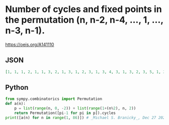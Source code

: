 # Number of cycles and fixed points in the permutation \(n, n\-2, n\-4, \.\.\., 1, \.\.\., n\-3, n\-1\)\.
https://oeis.org/A141110
## JSON
```JSON
[1, 1, 1, 2, 1, 1, 3, 2, 1, 3, 1, 2, 3, 1, 3, 4, 3, 1, 3, 2, 3, 5, 1, 2, 5, 1, 3, 4, 1, 1, 7, 6, 1, 3, 1, 4, 5, 3, 1, 4, 1, 7, 3, 4, 5, 7, 3, 2, 7, 1, 1, 8, 1, 3, 3, 4, 3, 7, 5, 2, 5, 3, 9, 10, 1, 5, 7, 2, 1, 3, 3, 6, 5, 1, 5, 8, 7, 3, 3, 4, 1, 9, 1, 2, 11]
```
## Python
```Python
from sympy.combinatorics import Permutation
def a(n):
    p = list(range(n, 0, -2)) + list(range(1+(n%2), n, 2))
    return Permutation([pi-1 for pi in p]).cycles
print([a(n) for n in range(1, 86)]) # _Michael S. Branicky_, Dec 27 2021
```
